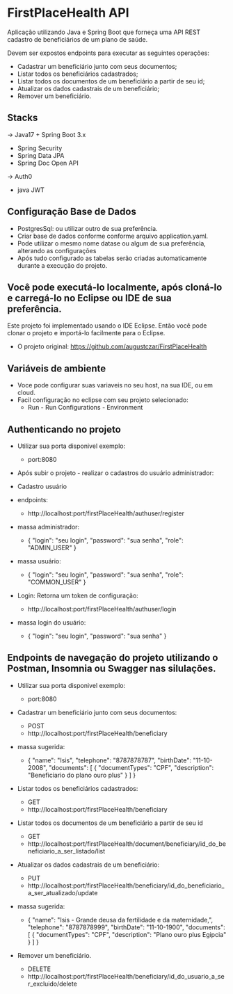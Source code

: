 # FirstPlaceHealth API

Aplicação utilizando Java e Spring Boot que forneça uma API REST cadastro
de beneficiários de um plano de saúde.

Devem ser expostos endpoints para executar as seguintes operações:
- Cadastrar um beneficiário junto com seus documentos;
- Listar todos os beneficiários cadastrados;
- Listar todos os documentos de um beneficiário a partir de seu id;
- Atualizar os dados cadastrais de um beneficiário;
- Remover um beneficiário.

## Stacks
-> Java17 + Spring Boot 3.x<br />
- Spring Security
- Spring Data JPA
- Spring Doc Open API

-> Auth0<br />
- java JWT

## Configuração Base de Dados
- PostgresSql: ou utilizar outro de sua preferência.
- Criar base de dados conforme conforme arquivo application.yaml.
- Pode utilizar o mesmo nome datase ou algum de sua preferência, alterando as configurações 
- Após tudo configurado as tabelas serão criadas automaticamente durante a execução do projeto.


## Você pode executá-lo localmente, após cloná-lo e carregá-lo no Eclipse ou IDE de sua  preferência.
Este projeto foi implementado usando o IDE Eclipse.
Então você pode clonar o projeto e importá-lo facilmente para o Eclipse.

- O projeto original:
https://github.com/augustczar/FirstPlaceHealth

## Variáveis de ambiente
- Voce pode configurar suas variaveis no seu host, na sua IDE, ou em cloud.
- Facil configuração no eclipse com seu projeto selecionado:
	- Run - Run Configurations - Environment

## Authenticando no projeto
 - Utilizar sua porta disponivel exemplo: 
	- port:8080  

 - Após subir o projeto - realizar o cadastros do usuário administrador:  
 - Cadastro usuário

  
 - endpoints:
	- http://localhost:port/firstPlaceHealth/authuser/register
	  
 - massa administrador:
	- {
    "login": "seu login",
    "password": "sua senha",
    "role": "ADMIN_USER"
}  


- massa usuário:
	- {
    "login": "seu login",
    "password": "sua senha",
    "role": "COMMON_USER"
}  


 - Login: Retorna um token de configuração:
	- http://localhost:port/firstPlaceHealth/authuser/login  

 - massa login do usuário:
	- {
    "login": "seu login",
    "password": "sua senha"
}  


## Endpoints de navegação do projeto utilizando o Postman, Insomnia ou Swagger nas silulações.
 - Utilizar sua porta disponivel exemplo: 
	- port:8080  
	
- Cadastrar um beneficiário junto com seus documentos:
	- POST
	- http://localhost:port/firstPlaceHealth/beneficiary

 - massa sugerida:
	
	- {
  "name": "Isis",
  "telephone": "8787878787",
  "birthDate": "11-10-2008",
  "documents": [
    {
      "documentTypes": "CPF",
      "description": "Beneficiario do plano ouro plus"
    }
  ]
}  

 	
- Listar todos os beneficiários cadastrados:
	- GET
	- http://localhost:port/firstPlaceHealth/beneficiary  


- Listar todos os documentos de um beneficiário a partir de seu id
	- GET
	- http://localhost:port/firstPlaceHealth/document/beneficiary/id_do_beneficiario_a_ser_listado/list  


- Atualizar os dados cadastrais de um beneficiário:
	- PUT
	- http://localhost:port/firstPlaceHealth/beneficiary/id_do_beneficiario_a_ser_atualizado/update

 - massa sugerida:
	
	- {
  "name": "Isis - Grande deusa da fertilidade e da maternidade,",
  "telephone": "8787878999",
  "birthDate": "11-10-1900",
  "documents": [
    {
      "documentTypes": "CPF",
      "description": "Plano ouro plus Egipcia"
    }
  ]
}  


- Remover um beneficiário.
	- DELETE
	- http://localhost:port/firstPlaceHealth/beneficiary/id_do_usuario_a_ser_excluido/delete
